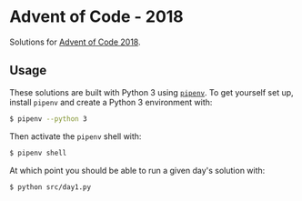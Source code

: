 # Advent of Code - 2018

Solutions for [Advent of Code 2018](https://adventofcode.com/2018).

## Usage

These solutions are built with Python 3 using [`pipenv`](https://pipenv.readthedocs.io/en/latest/). To get yourself set up, install `pipenv` and create a Python 3 environment with:

```sh
$ pipenv --python 3
```

Then activate the `pipenv` shell with:

```sh
$ pipenv shell
```

At which point you should be able to run a given day's solution with:

```sh
$ python src/day1.py
```
